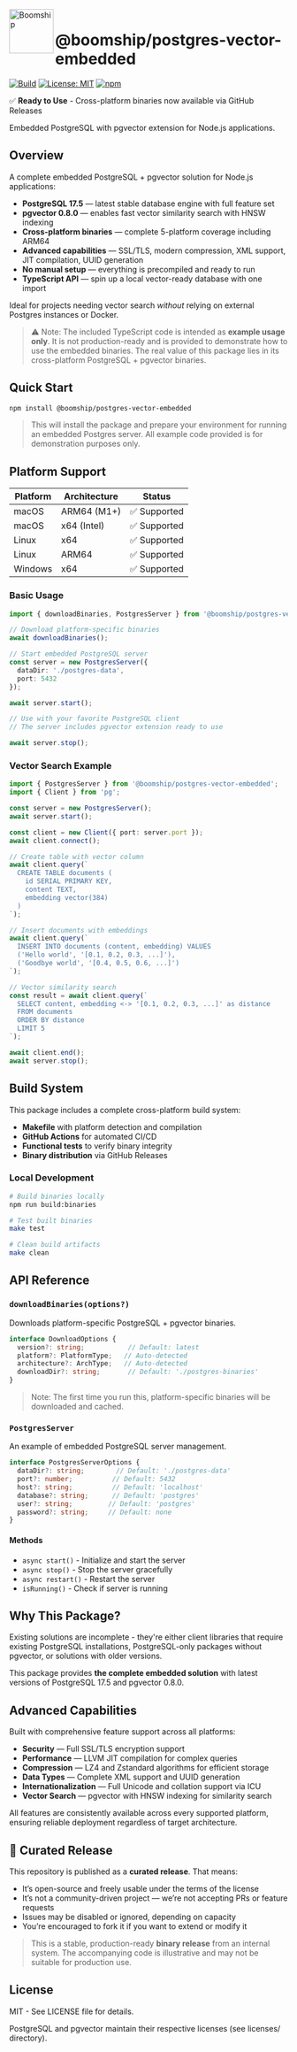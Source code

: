 <img src="./assets/boomship-logo.svg" alt="Boomship" width="80" align="left">

# @boomship/postgres-vector-embedded

[![Build](https://github.com/boomship/postgres-vector-embedded/actions/workflows/build.yml/badge.svg)](https://github.com/boomship/postgres-vector-embedded/actions)
[![License: MIT](https://img.shields.io/badge/License-MIT-yellow.svg)](LICENSE)
[![npm](https://img.shields.io/npm/v/@boomship/postgres-vector-embedded)](https://www.npmjs.com/package/@boomship/postgres-vector-embedded)


✅ **Ready to Use** - Cross-platform binaries now available via GitHub Releases

Embedded PostgreSQL with pgvector extension for Node.js applications.

## Overview

A complete embedded PostgreSQL + pgvector solution for Node.js applications:

- **PostgreSQL 17.5** — latest stable database engine with full feature set
- **pgvector 0.8.0** — enables fast vector similarity search with HNSW indexing
- **Cross-platform binaries** — complete 5-platform coverage including ARM64
- **Advanced capabilities** — SSL/TLS, modern compression, XML support, JIT compilation, UUID generation
- **No manual setup** — everything is precompiled and ready to run
- **TypeScript API** — spin up a local vector-ready database with one import

Ideal for projects needing vector search *without* relying on external Postgres instances or Docker.

> ⚠️ Note: The included TypeScript code is intended as **example usage only**. It is not production-ready and is provided to demonstrate how to use the embedded binaries. The real value of this package lies in its cross-platform PostgreSQL + pgvector binaries.

## Quick Start

```bash
npm install @boomship/postgres-vector-embedded
```

> This will install the package and prepare your environment for running an embedded Postgres server. All example code provided is for demonstration purposes only.

## Platform Support

| Platform | Architecture | Status |
|----------|-------------|---------|
| macOS    | ARM64 (M1+) | ✅ Supported |
| macOS    | x64 (Intel) | ✅ Supported |
| Linux    | x64         | ✅ Supported |
| Linux    | ARM64       | ✅ Supported |
| Windows  | x64         | ✅ Supported |

### Basic Usage

```typescript
import { downloadBinaries, PostgresServer } from '@boomship/postgres-vector-embedded';

// Download platform-specific binaries
await downloadBinaries();

// Start embedded PostgreSQL server
const server = new PostgresServer({
  dataDir: './postgres-data',
  port: 5432
});

await server.start();

// Use with your favorite PostgreSQL client
// The server includes pgvector extension ready to use

await server.stop();
```

### Vector Search Example

```typescript
import { PostgresServer } from '@boomship/postgres-vector-embedded';
import { Client } from 'pg';

const server = new PostgresServer();
await server.start();

const client = new Client({ port: server.port });
await client.connect();

// Create table with vector column
await client.query(`
  CREATE TABLE documents (
    id SERIAL PRIMARY KEY,
    content TEXT,
    embedding vector(384)
  )
`);

// Insert documents with embeddings
await client.query(`
  INSERT INTO documents (content, embedding) VALUES 
  ('Hello world', '[0.1, 0.2, 0.3, ...]'),
  ('Goodbye world', '[0.4, 0.5, 0.6, ...]')
`);

// Vector similarity search
const result = await client.query(`
  SELECT content, embedding <-> '[0.1, 0.2, 0.3, ...]' as distance 
  FROM documents 
  ORDER BY distance 
  LIMIT 5
`);

await client.end();
await server.stop();
```

## Build System

This package includes a complete cross-platform build system:

- **Makefile** with platform detection and compilation
- **GitHub Actions** for automated CI/CD
- **Functional tests** to verify binary integrity
- **Binary distribution** via GitHub Releases

### Local Development

```bash
# Build binaries locally
npm run build:binaries

# Test built binaries
make test

# Clean build artifacts
make clean
```

## API Reference

### `downloadBinaries(options?)`

Downloads platform-specific PostgreSQL + pgvector binaries.

```typescript
interface DownloadOptions {
  version?: string;           // Default: latest
  platform?: PlatformType;   // Auto-detected
  architecture?: ArchType;   // Auto-detected  
  downloadDir?: string;       // Default: './postgres-binaries'
}
```
> Note: The first time you run this, platform-specific binaries will be downloaded and cached.

### `PostgresServer`

An example of embedded PostgreSQL server management.

```typescript
interface PostgresServerOptions {
  dataDir?: string;        // Default: './postgres-data'
  port?: number;          // Default: 5432
  host?: string;          // Default: 'localhost'
  database?: string;      // Default: 'postgres'
  user?: string;         // Default: 'postgres'
  password?: string;     // Default: none
}
```

#### Methods

- `async start()` - Initialize and start the server
- `async stop()` - Stop the server gracefully
- `async restart()` - Restart the server
- `isRunning()` - Check if server is running

## Why This Package?

Existing solutions are incomplete - they're either client libraries that require existing PostgreSQL installations, PostgreSQL-only packages without pgvector, or solutions with older versions.

This package provides **the complete embedded solution** with latest versions of PostgreSQL 17.5 and pgvector 0.8.0.

## Advanced Capabilities

Built with comprehensive feature support across all platforms:

- **Security** — Full SSL/TLS encryption support
- **Performance** — LLVM JIT compilation for complex queries
- **Compression** — LZ4 and Zstandard algorithms for efficient storage
- **Data Types** — Complete XML support and UUID generation
- **Internationalization** — Full Unicode and collation support via ICU
- **Vector Search** — pgvector with HNSW indexing for similarity search

All features are consistently available across every supported platform, ensuring reliable deployment regardless of target architecture.


## 🤝 Curated Release

This repository is published as a **curated release**. That means:

- It’s open-source and freely usable under the terms of the license
- It’s not a community-driven project — we’re not accepting PRs or feature requests
- Issues may be disabled or ignored, depending on capacity
- You’re encouraged to fork it if you want to extend or modify it

> This is a stable, production-ready **binary release** from an internal system. The accompanying code is illustrative and may not be suitable for production use.


## License

MIT - See LICENSE file for details.

PostgreSQL and pgvector maintain their respective licenses (see licenses/ directory).
